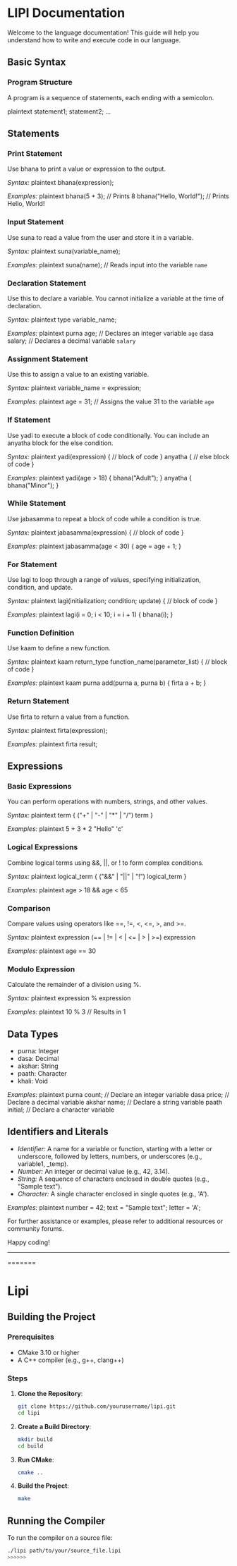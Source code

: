 # LIPI Documentation

Welcome to the language documentation! This guide will help you understand how to write and execute code in our language.

## Basic Syntax

### Program Structure

A program is a sequence of statements, each ending with a semicolon.

plaintext
statement1;
statement2;
...


## Statements

### Print Statement

Use bhana to print a value or expression to the output.

*Syntax:*
plaintext
bhana(expression);


*Examples:*
plaintext
bhana(5 + 3);  // Prints 8
bhana("Hello, World!");  // Prints Hello, World!


### Input Statement

Use suna to read a value from the user and store it in a variable.

*Syntax:*
plaintext
suna(variable_name);


*Examples:*
plaintext
suna(name);  // Reads input into the variable `name`


### Declaration Statement

Use this to declare a variable. You cannot initialize a variable at the time of declaration.

*Syntax:*
plaintext
type variable_name;


*Examples:*
plaintext
purna age;  // Declares an integer variable `age`
dasa salary;  // Declares a decimal variable `salary`


### Assignment Statement

Use this to assign a value to an existing variable.

*Syntax:*
plaintext
variable_name = expression;


*Examples:*
plaintext
age = 31;  // Assigns the value 31 to the variable `age`


### If Statement

Use yadi to execute a block of code conditionally. You can include an anyatha block for the else condition.

*Syntax:*
plaintext
yadi(expression) {
    // block of code
} anyatha {
    // else block of code
}


*Examples:*
plaintext
yadi(age > 18) {
    bhana("Adult");
} anyatha {
    bhana("Minor");
}


### While Statement

Use jabasamma to repeat a block of code while a condition is true.

*Syntax:*
plaintext
jabasamma(expression) {
    // block of code
}


*Examples:*
plaintext
jabasamma(age < 30) {
    age = age + 1;
}


### For Statement

Use lagi to loop through a range of values, specifying initialization, condition, and update.

*Syntax:*
plaintext
lagi(initialization; condition; update) {
    // block of code
}


*Examples:*
plaintext
lagi(i = 0; i < 10; i = i + 1) {
    bhana(i);
}


### Function Definition

Use kaam to define a new function.

*Syntax:*
plaintext
kaam return_type function_name(parameter_list) {
    // block of code
}


*Examples:*
plaintext
kaam purna add(purna a, purna b) {
    firta a + b;
}


### Return Statement

Use firta to return a value from a function.

*Syntax:*
plaintext
firta(expression);


*Examples:*
plaintext
firta result;


## Expressions

### Basic Expressions

You can perform operations with numbers, strings, and other values.

*Syntax:*
plaintext
term { ("+" | "-" | "*" | "/") term }


*Examples:*
plaintext
5 + 3 * 2
"Hello"
'c'


### Logical Expressions

Combine logical terms using &&, ||, or ! to form complex conditions.

*Syntax:*
plaintext
logical_term { ("&&" | "||" | "!") logical_term }


*Examples:*
plaintext
age > 18 && age < 65


### Comparison

Compare values using operators like ==, !=, <, <=, >, and >=.

*Syntax:*
plaintext
expression (== | != | < | <= | > | >=) expression


*Examples:*
plaintext
age == 30


### Modulo Expression

Calculate the remainder of a division using %.

*Syntax:*
plaintext
expression % expression


*Examples:*
plaintext
10 % 3  // Results in 1


## Data Types

- purna: Integer
- dasa: Decimal
- akshar: String
- paath: Character
- khali: Void

*Examples:*
plaintext
purna count;  // Declare an integer variable
dasa price;   // Declare a decimal variable
akshar name;  // Declare a string variable
paath initial;  // Declare a character variable


## Identifiers and Literals

- *Identifier:* A name for a variable or function, starting with a letter or underscore, followed by letters, numbers, or underscores (e.g., variable1, _temp).
- *Number:* An integer or decimal value (e.g., 42, 3.14).
- *String:* A sequence of characters enclosed in double quotes (e.g., "Sample text").
- *Character:* A single character enclosed in single quotes (e.g., 'A').

*Examples:*
plaintext
number = 42;
text = "Sample text";
letter = 'A';


For further assistance or examples, please refer to additional resources or community forums.

Happy coding!

---
=======
# Lipi

## Building the Project

### Prerequisites

- CMake 3.10 or higher
- A C++ compiler (e.g., g++, clang++)

### Steps

1. **Clone the Repository**:
    ```sh
    git clone https://github.com/yourusername/lipi.git
    cd lipi
    ```

2. **Create a Build Directory**:
    ```sh
    mkdir build
    cd build
    ```

3. **Run CMake**:
    ```sh
    cmake ..
    ```

4. **Build the Project**:
    ```sh
    make
    ```

## Running the Compiler

To run the compiler on a source file:

```sh
./lipi path/to/your/source_file.lipi
>>>>>>
